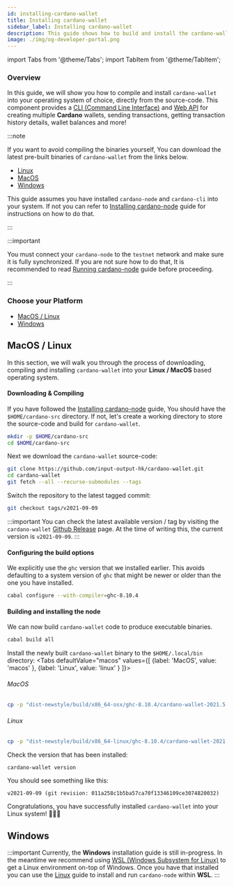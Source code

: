 ```yaml
---
id: installing-cardano-wallet
title: Installing cardano-wallet
sidebar_label: Installing cardano-wallet
description: This guide shows how to build and install the cardano-wallet from the source-code for all major Operating Systems
image: ./img/og-developer-portal.png
--- 
```

import Tabs from '@theme/Tabs';
import TabItem from '@theme/TabItem';

### Overview 

In this guide, we will show you how to compile and install `cardano-wallet` into your operating system of choice, directly from the source-code. This component provides a [CLI (Command Line Interface)](https://en.wikipedia.org/wiki/Command-line_interface) and [Web API](https://en.wikipedia.org/wiki/Web_API) for creating multiple **Cardano** wallets, sending transactions, getting transaction history details, wallet balances and more!

:::note

If you want to avoid compiling the binaries yourself, You can download the latest pre-built binaries of `cardano-wallet` from the links below. 

- [Linux](https://hydra.iohk.io/job/Cardano/cardano-wallet/cardano-wallet-linux64/latest)
- [MacOS](https://hydra.iohk.io/job/Cardano/cardano-wallet/cardano-wallet-macos64/latest)
- [Windows](https://hydra.iohk.io/job/Cardano/cardano-wallet/cardano-wallet-macos64/latest)
  
This guide assumes you have installed `cardano-node` and `cardano-cli` into your system. If not you can refer to [Installing cardano-node](/docs/get-started/installing-cardano-node) guide for instructions on how to do that.

:::

:::important

You must connect your `cardano-node` to the `testnet` network and make sure it is fully synchronized. If you are not sure how to do that, It is recommended to read [Running cardano-node](running-cardano.md) guide before proceeding.

:::

### Choose your Platform

* [MacOS / Linux](#macos--linux)
* [Windows](#windows)

## MacOS / Linux

In this section, we will walk you through the process of downloading, compiling and installing `cardano-wallet` into your **Linux / MacOS** based operating system. 

#### Downloading & Compiling

If you have followed the [Installing cardano-node](/docs/get-started/installing-cardano-node) guide, You should have the `$HOME/cardano-src` directory. If not, let's create a working directory to store the source-code and build for `cardano-wallet`.

```bash
mkdir -p $HOME/cardano-src
cd $HOME/cardano-src
```

Next we download the `cardano-wallet` source-code: 

```bash
git clone https://github.com/input-output-hk/cardano-wallet.git
cd cardano-wallet
git fetch --all --recurse-submodules --tags
```

Switch the repository to the latest tagged commit: 

```bash
git checkout tags/v2021-09-09
```

:::important
You can check the latest available version / tag by visiting the `cardano-wallet` [Github Release](https://github.com/input-output-hk/cardano-wallet/releases) page. At the time of writing this, the current version is `v2021-09-09`.
:::

#### Configuring the build options

We explicitly use the `ghc` version that we installed earlier. This avoids defaulting to a system version of `ghc` that might be newer or older than the one you have installed.

```bash
cabal configure --with-compiler=ghc-8.10.4 
```

#### Building and installing the node

We can now build `cardano-wallet` code to produce executable binaries.

```bash
cabal build all
```
Install the newly built `cardano-wallet` binary to the `$HOME/.local/bin` directory:
<Tabs
  defaultValue="macos"
  values={[
    {label: 'MacOS', value: 'macos' },
    {label: 'Linux', value: 'linux' }
  ]}>
<TabItem value="macos">

###### MacOS
```bash
cp -p "dist-newstyle/build/x86_64-osx/ghc-8.10.4/cardano-wallet-2021.5.26/x/cardano-wallet/build/cardano-wallet/cardano-wallet" $HOME/.local/bin/
```

</TabItem>

<TabItem value="linux">

###### Linux
```bash
cp -p "dist-newstyle/build/x86_64-linux/ghc-8.10.4/cardano-wallet-2021.5.26/x/cardano-wallet/build/cardano-wallet/cardano-wallet" $HOME/.local/bin/
```

</TabItem>

</Tabs>


Check the version that has been installed:
```
cardano-wallet version
```

You should see something like this: 

```
v2021-09-09 (git revision: 011a258c1b5ba57ca70f13346109ce3074820032)
```

Congratulations, you have successfully installed `cardano-wallet` into your Linux system! 🎉🎉🎉

## Windows

:::important
Currently, the **Windows** installation guide is still in-progress. In the meantime we recommend using [WSL (Windows Subsystem for Linux)](https://docs.microsoft.com/en-us/windows/wsl/) to get a Linux environment on-top of Windows. Once you have that installed you can use the [Linux](#linux) guide to install and run `cardano-node` within **WSL**.
:::

